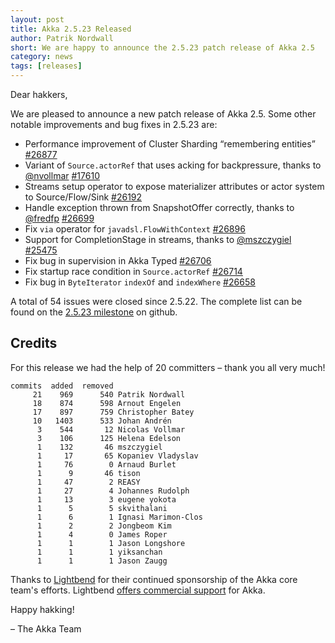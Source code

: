 ```yaml
---
layout: post
title: Akka 2.5.23 Released
author: Patrik Nordwall 
short: We are happy to announce the 2.5.23 patch release of Akka 2.5
category: news
tags: [releases]
---
```


Dear hakkers,

We are pleased to announce a new patch release of Akka 2.5. Some other notable improvements and bug fixes in 2.5.23 are:

* Performance improvement of Cluster Sharding “remembering entities” [#26877](https://github.com/akka/akka/issues/26877)
* Variant of `Source.actorRef` that uses acking for backpressure, thanks to [@nvollmar](https://github.com/nvollmar) [#17610](https://github.com/akka/akka/issues/17610)
* Streams setup operator to expose materializer attributes or actor system to Source/Flow/Sink [#26192](https://github.com/akka/akka/issues/26192)
* Handle exception thrown from SnapshotOffer correctly, thanks to [@fredfp](https://github.com/fredfp) [#26699](https://github.com/akka/akka/issues/26699)
* Fix `via` operator for `javadsl.FlowWithContext` [#26896](https://github.com/akka/akka/issues/26896)
* Support for CompletionStage<Void> in streams, thanks to [@mszczygiel](https://github.com/mszczygiel) [#25475](https://github.com/akka/akka/issues/25475)
* Fix bug in supervision in Akka Typed [#26706](https://github.com/akka/akka/issues/26706)
* Fix startup race condition in `Source.actorRef` [#26714](https://github.com/akka/akka/issues/26714)
* Fix bug in `ByteIterator` `indexOf` and `indexWhere` [#26658](https://github.com/akka/akka/issues/26658)

A total of 54 issues were closed since 2.5.22. The complete list can be found on the [2.5.23 milestone](https://github.com/akka/akka/milestone/139?closed=1) on github.

## Credits

For this release we had the help of 20 committers – thank you all very much!

```
commits  added  removed
     21    969      540 Patrik Nordwall
     18    874      598 Arnout Engelen
     17    897      759 Christopher Batey
     10   1403      533 Johan Andrén
      3    544       12 Nicolas Vollmar
      3    106      125 Helena Edelson
      1    132       46 mszczygiel
      1     17       65 Kopaniev Vladyslav
      1     76        0 Arnaud Burlet
      1      9       46 tison
      1     47        2 REASY
      1     27        4 Johannes Rudolph
      1     13        3 eugene yokota
      1      5        5 skvithalani
      1      6        1 Ignasi Marimon-Clos
      1      2        2 Jongbeom Kim
      1      4        0 James Roper
      1      1        1 Jason Longshore
      1      1        1 yiksanchan
      1      1        1 Jason Zaugg
```

Thanks to [Lightbend](https://www.lightbend.com/) for their continued sponsorship of the Akka core team's efforts. Lightbend [offers commercial support](https://www.lightbend.com/akka-platform#subscription) for Akka.

Happy hakking!

– The Akka Team
